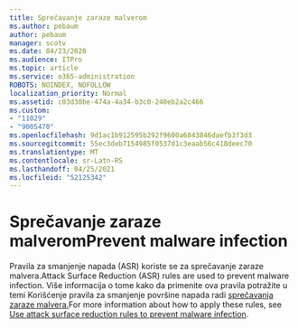 ```yaml
---
title: Sprečavanje zaraze malverom
ms.author: pebaum
author: pebaum
manager: scotv
ms.date: 04/23/2020
ms.audience: ITPro
ms.topic: article
ms.service: o365-administration
ROBOTS: NOINDEX, NOFOLLOW
localization_priority: Normal
ms.assetid: c03d30be-474a-4a34-b3c0-240eb2a2c466
ms.custom:
- "11029"
- "9005470"
ms.openlocfilehash: 9d1ac1b912595b292f9600a6843846daefb3f3d3
ms.sourcegitcommit: 55ec3deb7154985f0537d1c3eaab56c418deec70
ms.translationtype: MT
ms.contentlocale: sr-Latn-RS
ms.lasthandoff: 04/25/2021
ms.locfileid: "52125342"
---
```

# <a name="prevent-malware-infection"></a><span data-ttu-id="a4f8f-102">Sprečavanje zaraze malverom</span><span class="sxs-lookup"><span data-stu-id="a4f8f-102">Prevent malware infection</span></span>

<span data-ttu-id="a4f8f-103">Pravila za smanjenje napada (ASR) koriste se za sprečavanje zaraze malvera.</span><span class="sxs-lookup"><span data-stu-id="a4f8f-103">Attack Surface Reduction (ASR) rules are used to prevent malware infection.</span></span> <span data-ttu-id="a4f8f-104">Više informacija o tome kako da primenite ova pravila potražite u temi Korišćenje pravila za smanjenje površine napada radi [sprečavanja zaraze malvera.](https://docs.microsoft.com/microsoft-365/security/defender-endpoint/attack-surface-reduction?view=o365-worldwide#attack-surface-reduction-rules)</span><span class="sxs-lookup"><span data-stu-id="a4f8f-104">For more information about how to apply these rules, see [Use attack surface reduction rules to prevent malware infection](https://docs.microsoft.com/microsoft-365/security/defender-endpoint/attack-surface-reduction?view=o365-worldwide#attack-surface-reduction-rules).</span></span>